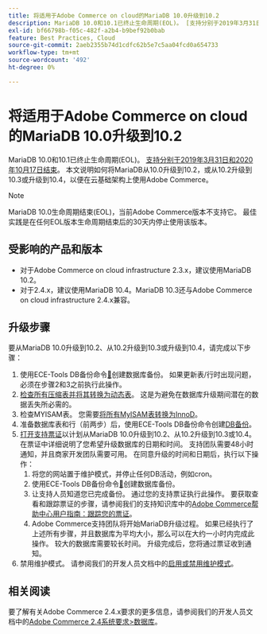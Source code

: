 ```yaml
---
title: 将适用于Adobe Commerce on cloud的MariaDB 10.0升级到10.2
description: MariaDB 10.0和10.1已终止生命周期(EOL)。 [支持分别于2019年3月31日和2020年10月17日结束](https://endoflife.date/mariadb)。 本文说明如何将MariaDB从10.0升级到10.2，或从10.2升级到10.3或升级到10.4，以便在云基础架构上使用Adobe Commerce。
exl-id: bf66798b-f05c-482f-a2b4-b9bef92b0bab
feature: Best Practices, Cloud
source-git-commit: 2aeb2355b74d1cdfc62b5e7c5aa04fcd0a654733
workflow-type: tm+mt
source-wordcount: '492'
ht-degree: 0%

---
```


# 将适用于Adobe Commerce on cloud的MariaDB 10.0升级到10.2

MariaDB 10.0和10.1已终止生命周期(EOL)。 [支持分别于2019年3月31日和2020年10月17日结束](https://endoflife.date/mariadb)。 本文说明如何将MariaDB从10.0升级到10.2，或从10.2升级到10.3或升级到10.4，以便在云基础架构上使用Adobe Commerce。

>[!NOTE]
>
>MariaDB 10.0生命周期结束(EOL)，当前Adobe Commerce版本不支持它。 最佳实践是在任何EOL版本生命周期结束后的30天内停止使用该版本。

## 受影响的产品和版本

* 对于Adobe Commerce on cloud infrastructure 2.3.x，建议使用MariaDB 10.2。
* 对于2.4.x，建议使用MariaDB 10.4。MariaDB 10.3还与Adobe Commerce on cloud infrastructure 2.4.x兼容。

## 升级步骤

要从MariaDB 10.0升级到10.2、从10.2升级到10.3或升级到10.4，请完成以下步骤：

1. 使用ECE-Tools DB备份命令[&#128279;](https://experienceleague.adobe.com/en/docs/commerce-cloud-service/user-guide/develop/storage/snapshots)创建数据库备份。 如果更新表/行时出现问题，必须在步骤2和3之前执行此操作。
1. [检查所有压缩表并将其转换为动态表](https://experienceleague.adobe.com/docs/commerce-operations/implementation-playbook/best-practices/maintenance/commerce-235-upgrade-prerequisites-mariadb.html)。 这是为避免在数据库升级期间潜在的数据丢失所必需的。
1. 检查MYISAM表。 您需要[将所有MyISAM表转换为InnoD](https://experienceleague.adobe.com/docs/commerce-operations/implementation-playbook/best-practices/planning/database-on-cloud.html)。
1. 准备数据库表和行（前两步）后，使用ECE-Tools DB备份命令创建[DB备份](https://experienceleague.adobe.com/en/docs/commerce-cloud-service/user-guide/develop/storage/snapshots)。
1. [打开支持票证](/help/help-center-guide/help-center/magento-help-center-user-guide.md#submit-ticket)以计划从MariaDB 10.0升级到10.2、从10.2升级到10.3或10.4。在票证中详细说明了您希望升级数据库的日期和时间。 支持团队需要48小时通知，并且商家开发团队需要可用。 在同意升级的时间和日期后，执行以下操作：
   1. 将您的网站置于维护模式，并停止任何DB活动，例如cron。
   1. 使用ECE-Tools DB备份命令[&#128279;](https://experienceleague.adobe.com/en/docs/commerce-cloud-service/user-guide/develop/storage/snapshots)创建数据库备份。
   1. 让支持人员知道您已完成备份。 通过您的支持票证执行此操作。 要获取查看和跟踪票证的步骤，请参阅我们的支持知识库中的[Adobe Commerce帮助中心用户指南：跟踪您的票证](/help/help-center-guide/help-center/magento-help-center-user-guide.md#track-tickets)。
   1. Adobe Commerce支持团队将开始MariaDB升级过程。 如果已经执行了上述所有步骤，并且数据库为平均大小，那么可以在大约一小时内完成此操作。 较大的数据库需要较长时间。 升级完成后，您将通过票证收到通知。
1. 禁用维护模式。 请参阅我们的开发人员文档中的[启用或禁用维护模式](https://experienceleague.adobe.com/en/docs/commerce-operations/installation-guide/tutorials/maintenance-mode)。

## 相关阅读

要了解有关Adobe Commerce 2.4.x要求的更多信息，请参阅我们的开发人员文档中的[Adobe Commerce 2.4系统要求>数据库](https://experienceleague.adobe.com/en/docs/commerce-operations/installation-guide/system-requirements#database)。
